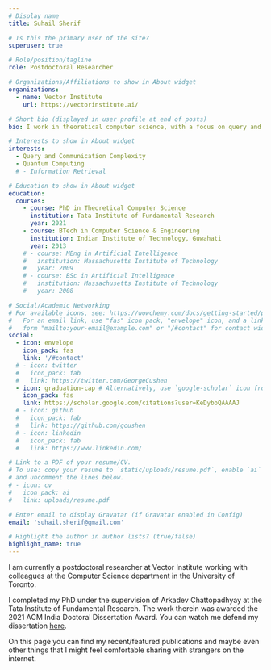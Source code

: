 ```yaml
---
# Display name
title: Suhail Sherif

# Is this the primary user of the site?
superuser: true

# Role/position/tagline
role: Postdoctoral Researcher

# Organizations/Affiliations to show in About widget
organizations:
  - name: Vector Institute
    url: https://vectorinstitute.ai/

# Short bio (displayed in user profile at end of posts)
bio: I work in theoretical computer science, with a focus on query and communication complexity.

# Interests to show in About widget
interests:
  - Query and Communication Complexity
  - Quantum Computing
  # - Information Retrieval

# Education to show in About widget
education:
  courses:
    - course: PhD in Theoretical Computer Science
      institution: Tata Institute of Fundamental Research
      year: 2021
    - course: BTech in Computer Science & Engineering
      institution: Indian Institute of Technology, Guwahati
      year: 2013
    # - course: MEng in Artificial Intelligence
    #   institution: Massachusetts Institute of Technology
    #   year: 2009
    # - course: BSc in Artificial Intelligence
    #   institution: Massachusetts Institute of Technology
    #   year: 2008

# Social/Academic Networking
# For available icons, see: https://wowchemy.com/docs/getting-started/page-builder/#icons
#   For an email link, use "fas" icon pack, "envelope" icon, and a link in the
#   form "mailto:your-email@example.com" or "/#contact" for contact widget.
social:
  - icon: envelope
    icon_pack: fas
    link: '/#contact'
  # - icon: twitter
  #   icon_pack: fab
  #   link: https://twitter.com/GeorgeCushen
  - icon: graduation-cap # Alternatively, use `google-scholar` icon from `ai` icon pack
    icon_pack: fas
    link: https://scholar.google.com/citations?user=KeDybbQAAAAJ
  # - icon: github
  #   icon_pack: fab
  #   link: https://github.com/gcushen
  # - icon: linkedin
  #   icon_pack: fab
  #   link: https://www.linkedin.com/

# Link to a PDF of your resume/CV.
# To use: copy your resume to `static/uploads/resume.pdf`, enable `ai` icons in `params.toml`,
# and uncomment the lines below.
# - icon: cv
#   icon_pack: ai
#   link: uploads/resume.pdf

# Enter email to display Gravatar (if Gravatar enabled in Config)
email: 'suhail.sherif@gmail.com'

# Highlight the author in author lists? (true/false)
highlight_name: true
---
```


I am currently a postdoctoral researcher at Vector Institute working with colleagues at the Computer Science department in the University of Toronto.

I completed my PhD under the supervision of Arkadev Chattopadhyay at the Tata Institute of Fundamental Research. The work therein was awarded the 2021 ACM India Doctoral Dissertation Award. You can watch me defend my dissertation <a href="https://www.youtube.com/watch?v=FTbAcwktBCQ">here</a>.<!--You can see an overview of the work in that dissertation in <a href="http://theresnoactuallinkbecausetherecordedvideomighthavebeenlost/">this talk</a>. -->

On this page you can find my recent/featured publications and maybe even other things that I might feel comfortable sharing with strangers on the internet.

<!-- Nelson Bighetti is a professor of artificial intelligence at the Stanford AI Lab. His research interests include distributed robotics, mobile computing and programmable matter. He leads the Robotic Neurobiology group, which develops self-reconfiguring robots, systems of self-organizing robots, and mobile sensor networks.

Lorem ipsum dolor sit amet, consectetur adipiscing elit. Sed neque elit, tristique placerat feugiat ac, facilisis vitae arcu. Proin eget egestas augue. Praesent ut sem nec arcu pellentesque aliquet. Duis dapibus diam vel metus tempus vulputate.

{{< icon name="download" pack="fas" >}} Download my {{< staticref "uploads/demo_resume.pdf" "newtab" >}}resumé{{< /staticref >}}. -->
